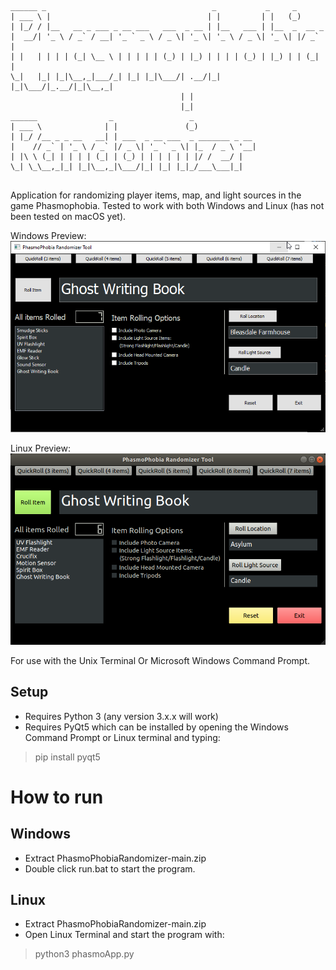 ```
______ _                                     _           _     _       
| ___ \ |                                   | |         | |   (_)      
| |_/ / |__   __ _ ___ _ __ ___   ___  _ __ | |__   ___ | |__  _  __ _ 
|  __/| '_ \ / _` / __| '_ ` _ \ / _ \| '_ \| '_ \ / _ \| '_ \| |/ _` |
| |   | | | | (_| \__ \ | | | | | (_) | |_) | | | | (_) | |_) | | (_| |
\_|   |_| |_|\__,_|___/_| |_| |_|\___/| .__/|_| |_|\___/|_.__/|_|\__,_|
                                      | |                              
                                      |_|                              
______                _                 _                              
| ___ \              | |               (_)                             
| |_/ /__ _ _ __   __| | ___  _ __ ___  _ _______ _ __                 
|    // _` | '_ \ / _` |/ _ \| '_ ` _ \| |_  / _ \ '__|                
| |\ \ (_| | | | | (_| | (_) | | | | | | |/ /  __/ |                   
\_| \_\__,_|_| |_|\__,_|\___/|_| |_| |_|_/___\___|_|                   
                                                                       
```                                                                                                                                                               
Application for randomizing player items, map, and light sources in the game Phasmophobia.
Tested to work with both Windows and Linux (has not been tested on macOS yet).

Windows Preview:
![Windows Screenshot](./screenshots/windowsScreenshot.png)

Linux Preview:
![Linux Screenshot](./screenshots/linuxScreenshot.png)


For use with the Unix Terminal Or Microsoft Windows Command Prompt.

## Setup
- Requires Python 3 (any version 3.x.x will work)
- Requires PyQt5 which can be installed by opening the Windows Command Prompt or Linux terminal and typing:
> pip install pyqt5

# How to run
## Windows
- Extract PhasmoPhobiaRandomizer-main.zip
- Double click run.bat to start the program.

## Linux
- Extract PhasmoPhobiaRandomizer-main.zip
- Open Linux Terminal and start the program with:
> python3 phasmoApp.py
